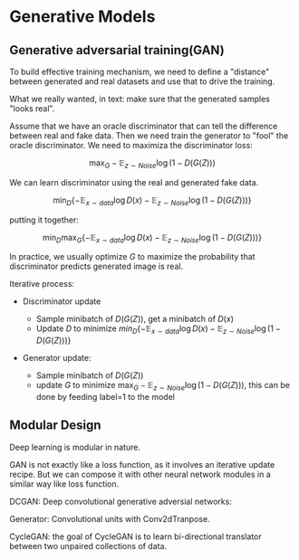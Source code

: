 # Generative Models

## Generative adversarial training(GAN)

To build effective training mechanism, we need to define a "distance" between generated and real datasets and use that to drive the training.

What we really wanted, in text: make sure that the generated samples "looks real".

Assume that we have an oracle discriminator that can tell the difference between real and fake data. Then we need train the generator to "fool" the oracle discriminator. We need to maximiza the discriminator loss:

$$
\max_G - \mathbb{E}_{z \sim Noise} \log(1 - D(G(Z)))
$$

We can learn discriminator using the real and generated fake data.

$$
\min_D \{-\mathbb{E}_{x \sim data}\log D(x) - \mathbb{E}_{z \sim Noise} \log(1 - D(G(Z)))\}
$$


putting it together:

$$
\min_D \max_G\{-\mathbb{E}_{x \sim data}\log D(x) - \mathbb{E}_{z \sim Noise} \log(1 - D(G(Z)))\}
$$

In practice, we usually optimize $G$ to maximize the probability that discriminator predicts generated image is real. 

Iterative process:

- Discriminator update
    
    - Sample minibatch of $D(G(Z))$, get a minibatch of $D(x)$ 
    - Update $D$ to minimize $min_D \{-\mathbb{E}_{x \sim data}\log D(x) - \mathbb{E}_{z \sim Noise} \log(1 - D(G(Z)))\}$

- Generator update:

    - Sample minibatch of $D(G(Z))$
    - update $G$ to minimize $\max_G - \mathbb{E}_{z \sim Noise} \log(1 - D(G(Z)))$, this can be done by feeding label=1 to the model 



## Modular Design 

Deep learning is modular in nature. 

GAN is not exactly like a loss function, as it involves an iterative update recipe. But we can compose it with other neural network modules in a similar way like loss function.

DCGAN: Deep convolutional generative adversial networks:

Generator: Convolutional units with Conv2dTranpose. 

CycleGAN: the goal of CycleGAN is to learn bi-directional translator between two unpaired collections of data. 
